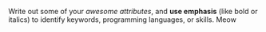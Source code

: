 Write out some of your *awesome attributes*, and **use emphasis** (like bold or italics) to identify keywords, programming languages, or skills. 
Meow
